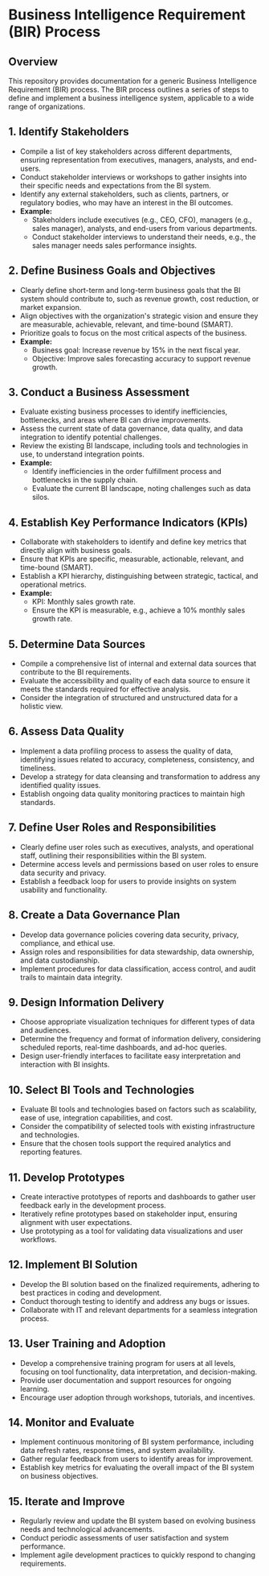 # Business Intelligence Requirement (BIR) Process

## Overview

This repository provides documentation for a generic Business Intelligence Requirement (BIR) process. The BIR process outlines a series of steps to define and implement a business intelligence system, applicable to a wide range of organizations.

## 1. Identify Stakeholders

- Compile a list of key stakeholders across different departments, ensuring representation from executives, managers, analysts, and end-users.
- Conduct stakeholder interviews or workshops to gather insights into their specific needs and expectations from the BI system.
- Identify any external stakeholders, such as clients, partners, or regulatory bodies, who may have an interest in the BI outcomes.
- **Example:**
    - Stakeholders include executives (e.g., CEO, CFO), managers (e.g., sales manager), analysts, and end-users from various departments.
    - Conduct stakeholder interviews to understand their needs, e.g., the sales manager needs sales performance insights.

## 2. Define Business Goals and Objectives

- Clearly define short-term and long-term business goals that the BI system should contribute to, such as revenue growth, cost reduction, or market expansion.
- Align objectives with the organization's strategic vision and ensure they are measurable, achievable, relevant, and time-bound (SMART).
- Prioritize goals to focus on the most critical aspects of the business.
- **Example:**
    - Business goal: Increase revenue by 15% in the next fiscal year.
    - Objective: Improve sales forecasting accuracy to support revenue growth.

## 3. Conduct a Business Assessment

- Evaluate existing business processes to identify inefficiencies, bottlenecks, and areas where BI can drive improvements.
- Assess the current state of data governance, data quality, and data integration to identify potential challenges.
- Review the existing BI landscape, including tools and technologies in use, to understand integration points.
- **Example:**
    - Identify inefficiencies in the order fulfillment process and bottlenecks in the supply chain.
    - Evaluate the current BI landscape, noting challenges such as data silos.

## 4. Establish Key Performance Indicators (KPIs)

- Collaborate with stakeholders to identify and define key metrics that directly align with business goals.
- Ensure that KPIs are specific, measurable, actionable, relevant, and time-bound (SMART).
- Establish a KPI hierarchy, distinguishing between strategic, tactical, and operational metrics.
- **Example:**
    - KPI: Monthly sales growth rate.
    - Ensure the KPI is measurable, e.g., achieve a 10% monthly sales growth rate.

## 5. Determine Data Sources

- Compile a comprehensive list of internal and external data sources that contribute to the BI requirements.
- Evaluate the accessibility and quality of each data source to ensure it meets the standards required for effective analysis.
- Consider the integration of structured and unstructured data for a holistic view.

## 6. Assess Data Quality

- Implement a data profiling process to assess the quality of data, identifying issues related to accuracy, completeness, consistency, and timeliness.
- Develop a strategy for data cleansing and transformation to address any identified quality issues.
- Establish ongoing data quality monitoring practices to maintain high standards.

## 7. Define User Roles and Responsibilities

- Clearly define user roles such as executives, analysts, and operational staff, outlining their responsibilities within the BI system.
- Determine access levels and permissions based on user roles to ensure data security and privacy.
- Establish a feedback loop for users to provide insights on system usability and functionality.

## 8. Create a Data Governance Plan

- Develop data governance policies covering data security, privacy, compliance, and ethical use.
- Assign roles and responsibilities for data stewardship, data ownership, and data custodianship.
- Implement procedures for data classification, access control, and audit trails to maintain data integrity.

## 9. Design Information Delivery

- Choose appropriate visualization techniques for different types of data and audiences.
- Determine the frequency and format of information delivery, considering scheduled reports, real-time dashboards, and ad-hoc queries.
- Design user-friendly interfaces to facilitate easy interpretation and interaction with BI insights.

## 10. Select BI Tools and Technologies

- Evaluate BI tools and technologies based on factors such as scalability, ease of use, integration capabilities, and cost.
- Consider the compatibility of selected tools with existing infrastructure and technologies.
- Ensure that the chosen tools support the required analytics and reporting features.

## 11. Develop Prototypes

- Create interactive prototypes of reports and dashboards to gather user feedback early in the development process.
- Iteratively refine prototypes based on stakeholder input, ensuring alignment with user expectations.
- Use prototyping as a tool for validating data visualizations and user workflows.

## 12. Implement BI Solution

- Develop the BI solution based on the finalized requirements, adhering to best practices in coding and development.
- Conduct thorough testing to identify and address any bugs or issues.
- Collaborate with IT and relevant departments for a seamless integration process.

## 13. User Training and Adoption

- Develop a comprehensive training program for users at all levels, focusing on tool functionality, data interpretation, and decision-making.
- Provide user documentation and support resources for ongoing learning.
- Encourage user adoption through workshops, tutorials, and incentives.

## 14. Monitor and Evaluate

- Implement continuous monitoring of BI system performance, including data refresh rates, response times, and system availability.
- Gather regular feedback from users to identify areas for improvement.
- Establish key metrics for evaluating the overall impact of the BI system on business objectives.

## 15. Iterate and Improve

- Regularly review and update the BI system based on evolving business needs and technological advancements.
- Conduct periodic assessments of user satisfaction and system performance.
- Implement agile development practices to quickly respond to changing requirements.
